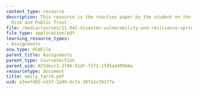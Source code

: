 ```yaml
---
content_type: resource
description: This resource is the reaction paper by the student on the topic 'Transboundary
  Risk and Public Trust'.
file: /media/courses/11-941-disaster-vulnerability-and-resilience-spring-2005/a3eefd85e15f2a99dcfa38fa2c29177a_emily_farr6.pdf
file_type: application/pdf
learning_resource_types:
- Assignments
ocw_type: OCWFile
parent_title: Assignments
parent_type: CourseSection
parent_uid: 025decc2-3746-51df-f1f2-1fd5ad489b6e
resourcetype: Document
title: emily_farr6.pdf
uid: a3eefd85-e15f-2a99-dcfa-38fa2c29177a
---
```

